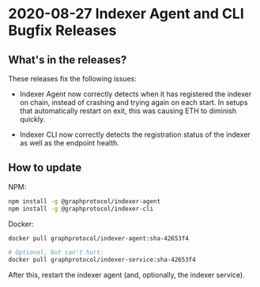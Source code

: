 # 2020-08-27 Indexer Agent and CLI Bugfix Releases

## What's in the releases?

These releases fix the following issues:

- Indexer Agent now correctly detects when it has registered the indexer on chain, instead of crashing and trying again on each start. In setups that automatically restart on exit, this was causing ETH to diminish quickly.

- Indexer CLI now correctly detects the registration status of the indexer as well as the endpoint health.

## How to update

NPM:

```sh
npm install -g @graphprotocol/indexer-agent
npm install -g @graphprotocol/indexer-cli
```

Docker:

```sh
docker pull graphprotocol/indexer-agent:sha-42653f4

# Optional, but can't hurt:
docker pull graphprotocol/indexer-service:sha-42653f4
```

After this, restart the indexer agent (and, optionally, the indexer service).